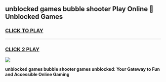 
## unblocked games bubble shooter Play Online 👋 Unblocked Games
<h3>
<a href="https://premium.freeplayer.one?title=unblocked_games_bubble_shooter&ref=19F">CLICK TO PLAY</a></h3>
<hr>

<h3>
<a href="https://premium.freeplayer.one?title=unblocked_games_bubble_shooter&ref=19F">CLICK 2 PLAY</a>
  
</h3>

<a href="https://premium.freeplayer.one?title=unblocked_games_bubble_shooter&ref=19F"><img src="https://clearcache.store/games.png"></a>


**unblocked games bubble shooter games unblocked: Your Gateway to Fun and Accessible Online Gaming**
